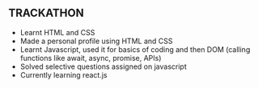 ## TRACKATHON
* Learnt HTML and CSS
* Made a personal profile using HTML and CSS
* Learnt Javascript, used it for basics of coding and then DOM (calling functions like await, async, promise, APIs)
* Solved selective questions assigned on javascript
* Currently learning react.js
